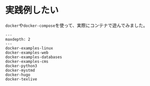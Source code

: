 # 実践例したい

`docker`や`docker-compose`を使って、実際にコンテナで遊んでみました。

```{toctree}
---
maxdepth: 2
---
docker-examples-linux
docker-examples-web
docker-examples-databases
docker-examples-cms
docker-python3
docker-mystmd
docker-hugo
docker-texlive
```
